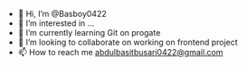 - 👋 Hi, I’m @Basboy0422
- 👀 I’m interested in ...
- 🌱 I’m currently learning Git on progate
- 💞️ I’m looking to collaborate on working on frontend project 
- 📫 How to reach me abdulbasitbusari0422@gmail.com

<!---
Basboy0422/Basboy0422 is a ✨ special ✨ repository because its `README.md` (this file) appears on your GitHub profile.
You can click the Preview link to take a look at your changes.
--->
